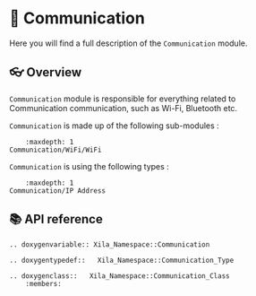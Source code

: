 # 🛜 Communication

Here you will find a full description of the `Communication` module.

## 👓 Overview

`Communication` module is responsible for everything related to Communication communication, such as Wi-Fi, Bluetooth etc.

`Communication` is made up of the following sub-modules :

```{toctree}
    :maxdepth: 1
Communication/WiFi/WiFi
```

`Communication` is using the following types :

```{toctree}
    :maxdepth: 1
Communication/IP Address
```

## 📚 API reference

```{eval-rst}
.. doxygenvariable:: Xila_Namespace::Communication

.. doxygentypedef::   Xila_Namespace::Communication_Type

.. doxygenclass::   Xila_Namespace::Communication_Class
    :members:
```





